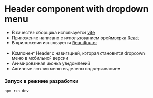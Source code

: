 <h1>Header component with dropdown menu</h1>

- В качестве сборщика используется [vite](https://vitejs.dev/)
- Приложение написано с использованием фреймворка [React](https://react.dev/)
- В приложении используется [ReactRouter](https://reactrouter.com/en/main)
  <br>
  <br>
- Компонент Header с навигацией, которая становится dropdown меню в мобильной версии
- Анимированная иконка уведомлений
- Активные ссылки меню выделены подчеркиванием

### Запуск в режиме разработки

```
npm run dev
```
